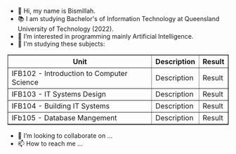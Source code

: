 - 👋 Hi, my name is Bismillah.
- 📚 I am studying Bachelor's of Information Technology at Queensland University of Technology (2022).
- 👀 I’m interested in programming mainly Artificial Intelligence.
- 🌱 I'm studying these subjects:

<table border="1">
  <tr>
    <th> Unit </th>
    <th> Description </th>
    <th> Result </th>
  </tr>
  <tr>
    <td> IFB102 - Introduction to Computer Science </td>
    <td> Description </td>
    <td> Result </td>
  </tr>
  <tr>
    <td> IFB103 - IT Systems Design </td>
    <td> Description </td>
    <td> Result </td>
  </tr>
  <tr>
    <td> IFB104 - Building IT Systems </td>
    <td> Description </td>
    <td> Result </td>
  </tr>
  <tr>
    <td> IFb105 - Database Mangement </td>
    <td> Description </td>
    <td> Result </td>
  </tr>

</table>
  
- 💞️ I’m looking to collaborate on ...
- 📫 How to reach me ...
